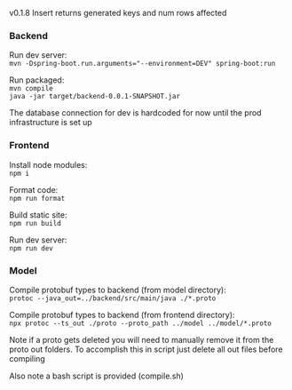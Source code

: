 
v0.1.8 Insert returns generated keys and num rows affected


### Backend

Run dev server:\
`mvn -Dspring-boot.run.arguments="--environment=DEV" spring-boot:run`

Run packaged:\
`mvn compile`\
`java -jar target/backend-0.0.1-SNAPSHOT.jar`

The database connection for dev is hardcoded for now until the prod infrastructure is set up


### Frontend

Install node modules:\
`npm i`

Format code:\
`npm run format`

Build static site:\
`npm run build`

Run dev server:\
`npm run dev`


### Model

Compile protobuf types to backend (from model directory):\
`protoc --java_out=../backend/src/main/java ./*.proto`

Compile protobuf types to backend (from frontend directory):\
`npx protoc --ts_out ./proto --proto_path ../model ../model/*.proto`

Note if a proto gets deleted you will need to manually remove it from the proto out folders. To accomplish this in script just delete all out files before compiling

Also note a bash script is provided (compile.sh)
